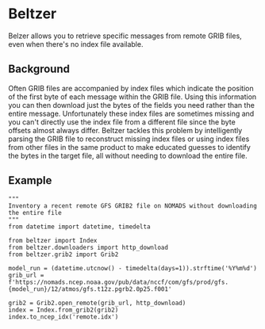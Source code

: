 # Beltzer

Belzer allows you to retrieve specific messages from remote GRIB files, even when there's no index file available.

## Background
Often GRIB files are accompanied by index files which indicate the position of the first byte of each message within the GRIB file. Using this information you can then download just the bytes of the fields you need rather than the entire message. Unfortunately these index files are sometimes missing and you can't directly use the index file from a different file since the byte offsets almost always differ.
Beltzer tackles this problem by intelligently parsing the GRIB file to reconstruct missing index files or using index files from other files in the same product to make educated guesses to identify the bytes in the target file, all without needing to download the entire file.

## Example
```
"""
Inventory a recent remote GFS GRIB2 file on NOMADS without downloading the entire file
"""
from datetime import datetime, timedelta

from beltzer import Index
from beltzer.downloaders import http_download
from beltzer.grib2 import Grib2

model_run = (datetime.utcnow() - timedelta(days=1)).strftime('%Y%m%d')
grib_url = f'https://nomads.ncep.noaa.gov/pub/data/nccf/com/gfs/prod/gfs.{model_run}/12/atmos/gfs.t12z.pgrb2.0p25.f001'

grib2 = Grib2.open_remote(grib_url, http_download)
index = Index.from_grib2(grib2)
index.to_ncep_idx('remote.idx')
```

